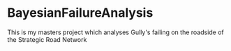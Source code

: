 # BayesianFailureAnalysis
This is my masters project which analyses Gully's failing on the roadside of the Strategic Road Network
